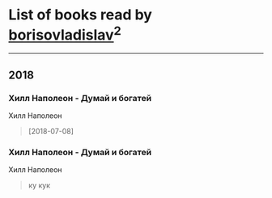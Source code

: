 # List of books read by [borisovladislav](https://plus.google.com/115704753977002350435)<sup>2</sup>
---

## 2018

### Хилл Наполеон - Думай и богатей
Хилл Наполеон
> [2018-07-08] 


### Хилл Наполеон - Думай и богатей
Хилл Наполеон
> ку кук




